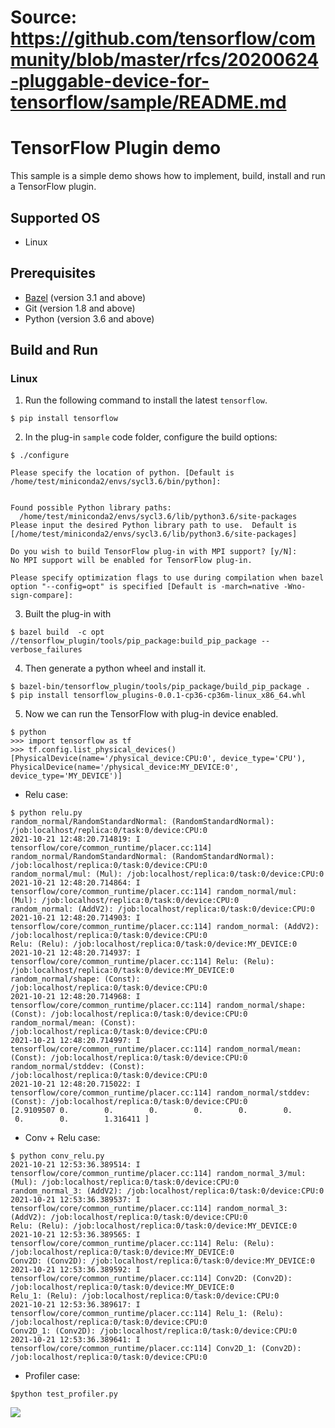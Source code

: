 # Source: https://github.com/tensorflow/community/blob/master/rfcs/20200624-pluggable-device-for-tensorflow/sample/README.md

# TensorFlow Plugin demo
This sample is a simple demo shows how to implement, build, install and run a TensorFlow plugin.

## Supported OS
* Linux

## Prerequisites

* [Bazel](https://docs.bazel.build/versions/master/install-ubuntu.html) (version 3.1 and above)
* Git (version 1.8 and above)
* Python (version 3.6 and above)

## Build and Run

### Linux
1. Run the following command to install the latest `tensorflow`.
```
$ pip install tensorflow
```
2. In the plug-in `sample` code folder, configure the build options:
```
$ ./configure 

Please specify the location of python. [Default is /home/test/miniconda2/envs/sycl3.6/bin/python]: 


Found possible Python library paths:
  /home/test/miniconda2/envs/sycl3.6/lib/python3.6/site-packages
Please input the desired Python library path to use.  Default is [/home/test/miniconda2/envs/sycl3.6/lib/python3.6/site-packages]

Do you wish to build TensorFlow plug-in with MPI support? [y/N]: 
No MPI support will be enabled for TensorFlow plug-in.

Please specify optimization flags to use during compilation when bazel option "--config=opt" is specified [Default is -march=native -Wno-sign-compare]: 
```

3. Built the plug-in with
```
$ bazel build  -c opt //tensorflow_plugin/tools/pip_package:build_pip_package --verbose_failures
```
4. Then generate a python wheel and install it.
```
$ bazel-bin/tensorflow_plugin/tools/pip_package/build_pip_package .
$ pip install tensorflow_plugins-0.0.1-cp36-cp36m-linux_x86_64.whl
```
5. Now we can run the TensorFlow with plug-in device enabled.
```
$ python
>>> import tensorflow as tf
>>> tf.config.list_physical_devices()
[PhysicalDevice(name='/physical_device:CPU:0', device_type='CPU'), PhysicalDevice(name='/physical_device:MY_DEVICE:0', device_type='MY_DEVICE')]
```
*  Relu case:
```
$ python relu.py
random_normal/RandomStandardNormal: (RandomStandardNormal): /job:localhost/replica:0/task:0/device:CPU:0
2021-10-21 12:48:20.714819: I tensorflow/core/common_runtime/placer.cc:114] random_normal/RandomStandardNormal: (RandomStandardNormal): /job:localhost/replica:0/task:0/device:CPU:0
random_normal/mul: (Mul): /job:localhost/replica:0/task:0/device:CPU:0
2021-10-21 12:48:20.714864: I tensorflow/core/common_runtime/placer.cc:114] random_normal/mul: (Mul): /job:localhost/replica:0/task:0/device:CPU:0
random_normal: (AddV2): /job:localhost/replica:0/task:0/device:CPU:0
2021-10-21 12:48:20.714903: I tensorflow/core/common_runtime/placer.cc:114] random_normal: (AddV2): /job:localhost/replica:0/task:0/device:CPU:0
Relu: (Relu): /job:localhost/replica:0/task:0/device:MY_DEVICE:0
2021-10-21 12:48:20.714937: I tensorflow/core/common_runtime/placer.cc:114] Relu: (Relu): /job:localhost/replica:0/task:0/device:MY_DEVICE:0
random_normal/shape: (Const): /job:localhost/replica:0/task:0/device:CPU:0
2021-10-21 12:48:20.714968: I tensorflow/core/common_runtime/placer.cc:114] random_normal/shape: (Const): /job:localhost/replica:0/task:0/device:CPU:0
random_normal/mean: (Const): /job:localhost/replica:0/task:0/device:CPU:0
2021-10-21 12:48:20.714997: I tensorflow/core/common_runtime/placer.cc:114] random_normal/mean: (Const): /job:localhost/replica:0/task:0/device:CPU:0
random_normal/stddev: (Const): /job:localhost/replica:0/task:0/device:CPU:0
2021-10-21 12:48:20.715022: I tensorflow/core/common_runtime/placer.cc:114] random_normal/stddev: (Const): /job:localhost/replica:0/task:0/device:CPU:0
[2.9109507 0.        0.        0.        0.        0.        0.
 0.        0.        1.316411 ]

```
* Conv + Relu case:
```
$ python conv_relu.py
2021-10-21 12:53:36.389514: I tensorflow/core/common_runtime/placer.cc:114] random_normal_3/mul: (Mul): /job:localhost/replica:0/task:0/device:CPU:0
random_normal_3: (AddV2): /job:localhost/replica:0/task:0/device:CPU:0
2021-10-21 12:53:36.389537: I tensorflow/core/common_runtime/placer.cc:114] random_normal_3: (AddV2): /job:localhost/replica:0/task:0/device:CPU:0
Relu: (Relu): /job:localhost/replica:0/task:0/device:MY_DEVICE:0
2021-10-21 12:53:36.389565: I tensorflow/core/common_runtime/placer.cc:114] Relu: (Relu): /job:localhost/replica:0/task:0/device:MY_DEVICE:0
Conv2D: (Conv2D): /job:localhost/replica:0/task:0/device:MY_DEVICE:0
2021-10-21 12:53:36.389592: I tensorflow/core/common_runtime/placer.cc:114] Conv2D: (Conv2D): /job:localhost/replica:0/task:0/device:MY_DEVICE:0
Relu_1: (Relu): /job:localhost/replica:0/task:0/device:CPU:0
2021-10-21 12:53:36.389617: I tensorflow/core/common_runtime/placer.cc:114] Relu_1: (Relu): /job:localhost/replica:0/task:0/device:CPU:0
Conv2D_1: (Conv2D): /job:localhost/replica:0/task:0/device:CPU:0
2021-10-21 12:53:36.389641: I tensorflow/core/common_runtime/placer.cc:114] Conv2D_1: (Conv2D): /job:localhost/replica:0/task:0/device:CPU:0
```
* Profiler case:
```
$python test_profiler.py
```
<div>
<img src=profiler_result.png>
</div>

